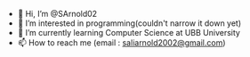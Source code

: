- 👋 Hi, I’m @SArnold02
- 👀 I’m interested in programming(couldn't narrow it down yet)
- 🌱 I’m currently learning Computer Science at UBB University
- 📫 How to reach me (email : saliarnold2002@gmail.com)

<!---
SArnold02/SArnold02 is a ✨ special ✨ repository because its `README.md` (this file) appears on your GitHub profile.
You can click the Preview link to take a look at your changes.
--->
